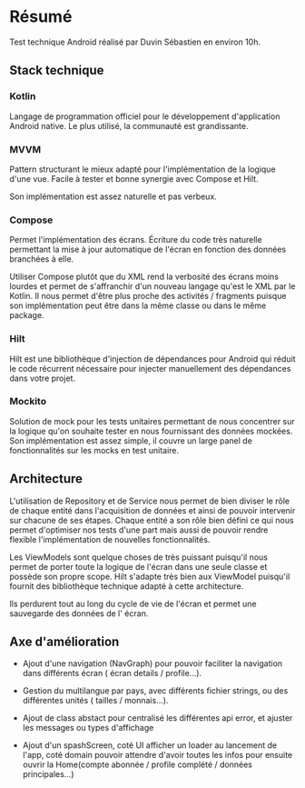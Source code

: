 # Résumé

Test technique Android réalisé par Duvin Sébastien en environ 10h.

## Stack technique

### Kotlin

Langage de programmation officiel pour le développement d'application Android native. Le plus
utilisé, la communauté est grandissante.

### MVVM

Pattern structurant le mieux adapté pour l'implémentation de la logique d'une vue. Facile à tester
et bonne synergie avec Compose et Hilt.

Son implémentation est assez naturelle et pas verbeux.

### Compose

Permet l'implémentation des écrans. Écriture du code très naturelle permettant la mise à jour
automatique de l'écran en fonction des données branchées à elle.

Utiliser Compose plutôt que du XML rend la verbosité des écrans moins lourdes et permet de
s'affranchir d'un nouveau langage qu'est le XML par le Kotlin. Il nous permet d'être plus proche des
activités / fragments puisque son implémentation peut être dans la même classe ou dans le même
package.

### Hilt

Hilt est une bibliothèque d'injection de dépendances pour Android qui réduit le code récurrent
nécessaire pour injecter manuellement des dépendances dans votre projet.

### Mockito

Solution de mock pour les tests unitaires permettant de nous concentrer sur la logique qu'on
souhaite tester en nous fournissant des données mockées. Son implémentation est assez simple, il
couvre un large panel de fonctionnalités sur les mocks en test unitaire.

## Architecture

L'utilisation de Repository et de Service nous permet de bien diviser le rôle de chaque entité
dans l'acquisition de données et ainsi de pouvoir intervenir sur chacune de ses étapes. Chaque
entité a son rôle bien défini ce qui nous permet d'optimiser nos tests d'une part mais aussi de
pouvoir rendre flexible l'implémentation de nouvelles fonctionnalités.

Les ViewModels sont quelque choses de très puissant puisqu'il nous permet de porter toute la logique
de l'écran dans une seule classe et possède son propre scope. Hilt s'adapte très bien aux ViewModel
puisqu'il fournit des bibliothèque technique adapté à cette architecture.

Ils perdurent tout au long du cycle de vie de l'écran et permet une sauvegarde des données de l'
écran.

## Axe d'amélioration

+ Ajout d'une navigation (NavGraph) pour pouvoir faciliter la navigation dans différents écran (
  écran
  details / profile...).
+ Gestion du multilangue par pays, avec différents fichier strings, ou des différentes unités (
  tailles / monnais...).

+ Ajout de class abstact pour centralisé les différentes api error, et ajuster les messages ou types
  d'affichage

+ Ajout d'un spashScreen, coté UI afficher un loader au lancement de l'app, coté domain pouvoir
  attendre d'avoir toutes les infos pour ensuite ouvrir la Home(compte abonnée / profile complété /
  données principales...)  

